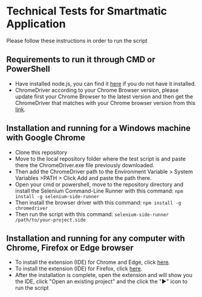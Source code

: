 # Technical Tests for Smartmatic Application
 
 Please follow these instructions in order to run the script

## Requirements to run it through CMD or PowerShell

- Have installed node.js, you can find it [here](https://nodejs.org/es/) if you do not have it installed.
- ChromeDriver according to your Chrome Browser version, please update first your Chrome Browser to the latest version and then get the ChromeDriver that matches with your Chrome browser version from this [link](https://chromedriver.chromium.org/).

## Installation and running for a Windows machine with Google Chrome

- Clone this repository
- Move to the local repository folder where the test script is and paste there the ChromeDriver.exe file previously downloaded.
- Then add the ChromeDriver path to the Environment Variable > System Variables >PATH > Click Add and paste the path there.
- Open your cmd or powershell, move to the repository directory and install the Selenium Command-Line Runner with this command: ```npm install -g selenium-side-runner```
- Then install the browser driver with this command: ```npm install -g chromedriver```
- Then run the script with this command: ```selenium-side-runner /path/to/your-project.side```

## Installation and running for any computer with Chrome, Firefox or Edge browser

- To install the extension (IDE) for Chrome and Edge, click [here](https://chrome.google.com/webstore/detail/selenium-ide/mooikfkahbdckldjjndioackbalphokd).
- To install the extension (IDE) for Firefox, click [here](https://addons.mozilla.org/en-GB/firefox/addon/selenium-ide/).
- After the installation is complete, open the extension and will show you the IDE, click "Open an existing project" and the click the "►" icon to run the script

